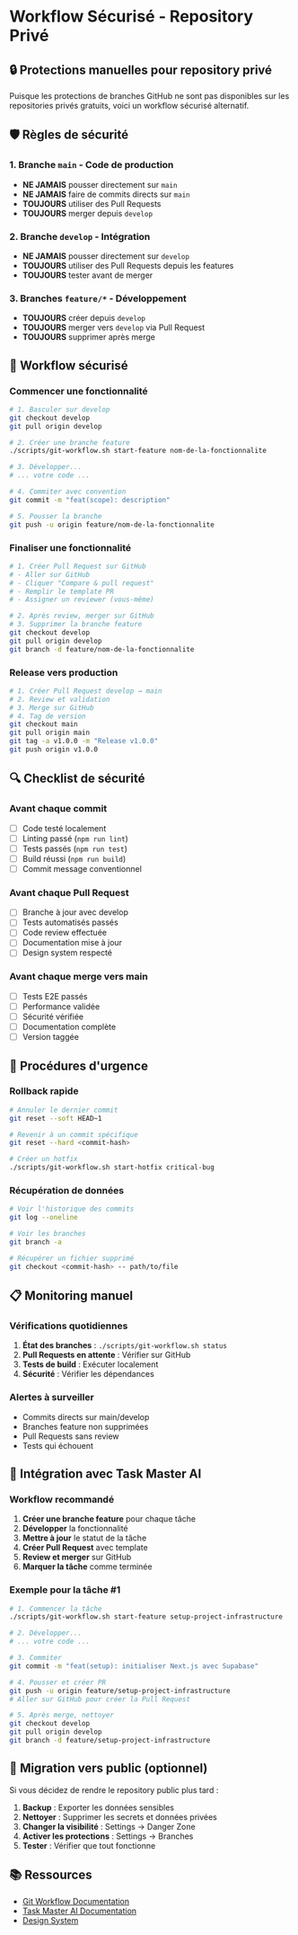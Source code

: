 # Workflow Sécurisé - Repository Privé

## 🔒 Protections manuelles pour repository privé

Puisque les protections de branches GitHub ne sont pas disponibles sur les repositories privés gratuits, voici un workflow sécurisé alternatif.

## 🛡️ Règles de sécurité

### 1. Branche `main` - Code de production

- **NE JAMAIS** pousser directement sur `main`
- **NE JAMAIS** faire de commits directs sur `main`
- **TOUJOURS** utiliser des Pull Requests
- **TOUJOURS** merger depuis `develop`

### 2. Branche `develop` - Intégration

- **NE JAMAIS** pousser directement sur `develop`
- **TOUJOURS** utiliser des Pull Requests depuis les features
- **TOUJOURS** tester avant de merger

### 3. Branches `feature/*` - Développement

- **TOUJOURS** créer depuis `develop`
- **TOUJOURS** merger vers `develop` via Pull Request
- **TOUJOURS** supprimer après merge

## 🚀 Workflow sécurisé

### Commencer une fonctionnalité

```bash
# 1. Basculer sur develop
git checkout develop
git pull origin develop

# 2. Créer une branche feature
./scripts/git-workflow.sh start-feature nom-de-la-fonctionnalite

# 3. Développer...
# ... votre code ...

# 4. Commiter avec convention
git commit -m "feat(scope): description"

# 5. Pousser la branche
git push -u origin feature/nom-de-la-fonctionnalite
```

### Finaliser une fonctionnalité

```bash
# 1. Créer Pull Request sur GitHub
# - Aller sur GitHub
# - Cliquer "Compare & pull request"
# - Remplir le template PR
# - Assigner un reviewer (vous-même)

# 2. Après review, merger sur GitHub
# 3. Supprimer la branche feature
git checkout develop
git pull origin develop
git branch -d feature/nom-de-la-fonctionnalite
```

### Release vers production

```bash
# 1. Créer Pull Request develop → main
# 2. Review et validation
# 3. Merge sur GitHub
# 4. Tag de version
git checkout main
git pull origin main
git tag -a v1.0.0 -m "Release v1.0.0"
git push origin v1.0.0
```

## 🔍 Checklist de sécurité

### Avant chaque commit

- [ ] Code testé localement
- [ ] Linting passé (`npm run lint`)
- [ ] Tests passés (`npm run test`)
- [ ] Build réussi (`npm run build`)
- [ ] Commit message conventionnel

### Avant chaque Pull Request

- [ ] Branche à jour avec develop
- [ ] Tests automatisés passés
- [ ] Code review effectuée
- [ ] Documentation mise à jour
- [ ] Design system respecté

### Avant chaque merge vers main

- [ ] Tests E2E passés
- [ ] Performance validée
- [ ] Sécurité vérifiée
- [ ] Documentation complète
- [ ] Version taggée

## 🚨 Procédures d'urgence

### Rollback rapide

```bash
# Annuler le dernier commit
git reset --soft HEAD~1

# Revenir à un commit spécifique
git reset --hard <commit-hash>

# Créer un hotfix
./scripts/git-workflow.sh start-hotfix critical-bug
```

### Récupération de données

```bash
# Voir l'historique des commits
git log --oneline

# Voir les branches
git branch -a

# Récupérer un fichier supprimé
git checkout <commit-hash> -- path/to/file
```

## 📋 Monitoring manuel

### Vérifications quotidiennes

1. **État des branches** : `./scripts/git-workflow.sh status`
2. **Pull Requests en attente** : Vérifier sur GitHub
3. **Tests de build** : Exécuter localement
4. **Sécurité** : Vérifier les dépendances

### Alertes à surveiller

- Commits directs sur main/develop
- Branches feature non supprimées
- Pull Requests sans review
- Tests qui échouent

## 🎯 Intégration avec Task Master AI

### Workflow recommandé

1. **Créer une branche feature** pour chaque tâche
2. **Développer** la fonctionnalité
3. **Mettre à jour** le statut de la tâche
4. **Créer Pull Request** avec template
5. **Review et merger** sur GitHub
6. **Marquer la tâche** comme terminée

### Exemple pour la tâche #1

```bash
# 1. Commencer la tâche
./scripts/git-workflow.sh start-feature setup-project-infrastructure

# 2. Développer...
# ... votre code ...

# 3. Commiter
git commit -m "feat(setup): initialiser Next.js avec Supabase"

# 4. Pousser et créer PR
git push -u origin feature/setup-project-infrastructure
# Aller sur GitHub pour créer la Pull Request

# 5. Après merge, nettoyer
git checkout develop
git pull origin develop
git branch -d feature/setup-project-infrastructure
```

## 🔄 Migration vers public (optionnel)

Si vous décidez de rendre le repository public plus tard :

1. **Backup** : Exporter les données sensibles
2. **Nettoyer** : Supprimer les secrets et données privées
3. **Changer la visibilité** : Settings → Danger Zone
4. **Activer les protections** : Settings → Branches
5. **Tester** : Vérifier que tout fonctionne

## 📚 Ressources

- [Git Workflow Documentation](git-workflow.md)
- [Task Master AI Documentation](.taskmaster/docs/)
- [Design System](.taskmaster/docs/design-system-specs.md)
